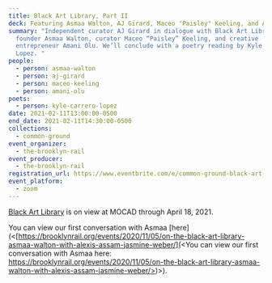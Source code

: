 ```yaml
---
title: Black Art Library, Part II
deck: Featuring Asmaa Walton, AJ Girard, Maceo "Paisley" Keeling, and Amani Olu.
summary: "Independent curator AJ Girard in dialogue with Black Art Library
  founder Asmaa Walton, curator Maceo “Paisley” Keeling, and creative
  entrepreneur Amani Olu. We’ll conclude with a poetry reading by Kyle Carrero
  Lopez. "
people:
  - person: asmaa-walton
  - person: aj-girard
  - person: maceo-keeling
  - person: amani-olu
poets:
  - person: kyle-carrero-lopez
date: 2021-02-11T13:00:00-0500
end_date: 2021-02-11T14:30:00-0500
collections:
  - common-ground
event_organizer:
  - the-brooklyn-rail
event_producer:
  - the-brooklyn-rail
registration_url: https://www.eventbrite.com/e/common-ground-black-art-library-part-2-tickets-140350300527
event_platform:
  - zoom
---
```

[Black Art Library](https://mocadetroit.org/black-art-library) is on view at MOCAD through April 18, 2021.

You can view our first conversation with Asmaa [here](<[https://brooklynrail.org/events/2020/11/05/on-the-black-art-library-asmaa-walton-with-alexis-assam-jasmine-weber/](<You can view our first conversation with Asmaa here: https://brooklynrail.org/events/2020/11/05/on-the-black-art-library-asmaa-walton-with-alexis-assam-jasmine-weber/>)>).